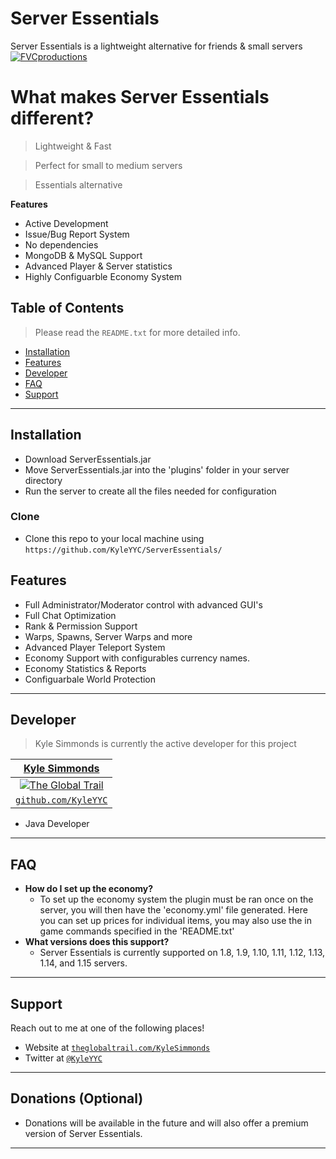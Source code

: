 # Server Essentials
Server Essentials is a lightweight alternative for friends &amp; small servers
<a href="http://github.com/KyleYYC/ServerEssentials/"><img src="https://avatars1.githubusercontent.com/u/4284691?v=3&s=200" title="Server Essentials" alt="FVCproductions"></a>

<!-- [![FVCproductions](https://avatars1.githubusercontent.com/u/4284691?v=3&s=200)](http://fvcproductions.com) -->

# What makes Server Essentials different?

> Lightweight & Fast

> Perfect for small to medium servers

> Essentials alternative

**Features**

- Active Development
- Issue/Bug Report System
- No dependencies
- MongoDB & MySQL Support
- Advanced Player & Server statistics
- Highly Configuarble Economy System

## Table of Contents

> Please read the `README.txt` for more detailed info.

- [Installation](#installation)
- [Features](#features)
- [Developer](#developer)
- [FAQ](#faq)
- [Support](#support)

---

## Installation

- Download ServerEssentials.jar
- Move ServerEssentials.jar into the 'plugins' folder in your server directory
- Run the server to create all the files needed for configuration

### Clone

- Clone this repo to your local machine using `https://github.com/KyleYYC/ServerEssentials/`

## Features

- Full Administrator/Moderator control with advanced GUI's
- Full Chat Optimization
- Rank & Permission Support
- Warps, Spawns, Server Warps and more
- Advanced Player Teleport System
- Economy Support with configurables currency names.
- Economy Statistics & Reports
- Configuarbale World Protection

---

## Developer

> Kyle Simmonds is currently the active developer for this project

| <a href="http://theglobaltrail.com" target="_blank">**Kyle Simmonds**</a> |
| :---: |
| [![The Global Trail](https://avatars2.githubusercontent.com/u/58207022?s=400&u=6e2269de1a95b156da27bf59a1e9934395a7130a&v=4?s=175)](http://theglobaltrail.com)    |
| <a href="http://github.com/KyleYYC" target="_blank">`github.com/KyleYYC`</a> |

- Java Developer

---

## FAQ

- **How do I set up the economy?**
    - To set up the economy system the plugin must be ran once on the server, you will then have the 'economy.yml' file generated.
    Here you can set up prices for individual items, you may also use the in game commands specified in the 'README.txt'
- **What versions does this support?**
    - Server Essentials is currently supported on 1.8, 1.9, 1.10, 1.11, 1.12, 1.13, 1.14, and 1.15 servers.

---

## Support

Reach out to me at one of the following places!

- Website at <a href="https://theglobaltrail.com/kylesimmonds" target="_blank">`theglobaltrail.com/KyleSimmonds`</a>
- Twitter at <a href="http://twitter.com/KyleYYC" target="_blank">`@KyleYYC`</a>

---

## Donations (Optional)

- Donations will be available in the future and will also offer a premium version of Server Essentials.

---
